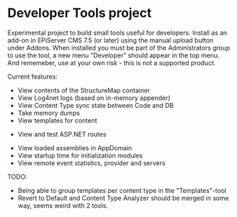 Developer Tools project
==============

Experimental project to build small tools useful for developers. Install as an add-on in EPiServer CMS 7.5 (or later) using the manual upload button under Addons. When installed you must be part of the Administrators group to use the tool, a new menu "Developer" should appear in the top menu. And rememeber, use at your own risk - this is not a supported product.

Current features:

* View contents of the StructureMap container 
* View Log4net logs (based on in-memory appender)
* View Content Type sync state between Code and DB
* Take memory dumps
* View templates for content
- View and test ASP.NET routes
* View loaded assemblies in AppDomain
* View startup time for initialization modules
* View remote event statistics, provider and servers


TODO:
* Being able to group templates per content type in the "Templates"-tool
* Revert to Default and Content Type Analyzer should be merged in some way, seems weird with 2 tools.
